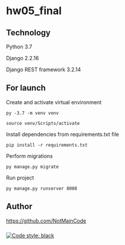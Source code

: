 # hw05_final

## Technology

Python 3.7

Django 2.2.16

Django REST framework 3.2.14

## For launch

Create and activate virtual environment
```
py -3.7 -m venv venv

source venv/Scripts/activate
```

Install dependencies from requirements.txt file
```
pip install -r requirements.txt
```

Perform migrations
```
py manage.py migrate
```

Run project
```
py manage.py runserver 8008
```

## Author

https://github.com/NotMainCode


###
[![Code style: black](https://img.shields.io/badge/code%20style-black-000000.svg)](https://github.com/psf/black)